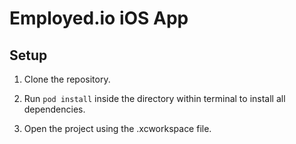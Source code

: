 # Employed.io iOS App

## Setup

1. Clone the repository.

2. Run `pod install` inside the directory within terminal to install all dependencies.

3. Open the project using the .xcworkspace file.
